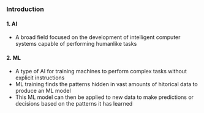 ### Introduction

#### 1. AI
- A broad field focused on the development of intelligent computer systems capable of performing humanlike tasks

#### 2. ML
- A type of AI for training machines to perform complex tasks without explicit instructions
- ML training finds the patterns hidden in vast amounts of hitorical data to produce an ML model
- This ML model can then be applied to new data to make predictions or decisions based on the patterns it has learned
